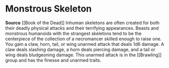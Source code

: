 ﻿---
id: '202'
name: Monstrous Skeleton
rarity: Common
source: '[[DATABASE/source/Book of the Dead|Book of the Dead]]'
trait: null
type: Heritage

---
# Monstrous Skeleton

**Source** [[Book of the Dead]]
Inhuman skeletons are often created for both their deadly physical attacks and their terrifying appearances. Beasts and monstrous humanoids with the strangest skeletons tend to be the centerpiece of the collection of a necromancer skilled enough to raise one. You gain a claw, horn, tail, or wing unarmed attack that deals 1d6 damage. A claw deals slashing damage, a horn deals piercing damage, and a tail or wing deals bludgeoning damage. This unarmed attack is in the [[Brawling]] group and has the finesse and unarmed traits.